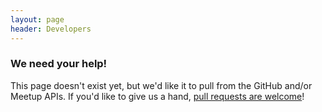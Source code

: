 ```yaml
---
layout: page
header: Developers
---
```


### We need your help!

This page doesn't exist yet, but we'd like it to pull from the GitHub and/or Meetup APIs.  If you'd like to give us a hand, [pull requests are welcome](https://github.com/techcorridorio/techcorridorio.github.io/issues/4)!
